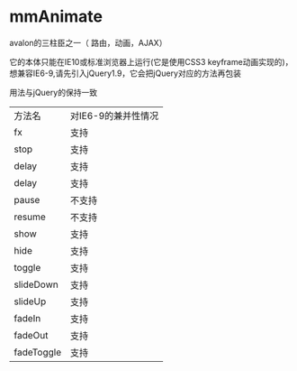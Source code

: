 mmAnimate
=========

avalon的三柱臣之一（ 路由，动画，AJAX）

它的本体只能在IE10或标准浏览器上运行(它是使用CSS3 keyframe动画实现的)，想兼容IE6-9,请先引入jQuery1.9，它会把jQuery对应的方法再包装

用法与jQuery的保持一致
<table width="90%">
    <tr> 
        <td>方法名</td>  <td>对IE6-9的兼并性情况</td>
    </tr>
    <tr> 
        <td>fx</td>  <td>支持</td>
    </tr>
    <tr> 
        <td>stop</td>  <td>支持</td>
    </tr>
    <tr> 
        <td>delay</td>  <td>支持</td>
    </tr>
    <tr> 
        <td>delay</td>  <td>支持</td>
    </tr>
    <tr> 
        <td>pause</td>  <td>不支持</td>
    </tr>
    <tr> 
        <td>resume</td>  <td>不支持</td>
    </tr>
    <tr> 
        <td>show</td>  <td>支持</td>
    </tr>
    <tr> 
        <td>hide</td>  <td>支持</td>
    </tr>
    <tr> 
        <td>toggle</td>  <td>支持</td>
    </tr>
    <tr> 
        <td>slideDown</td>  <td>支持</td>
    </tr>
    <tr> 
        <td>slideUp</td>  <td>支持</td>
    </tr>
    <tr> 
        <td>fadeIn</td>  <td>支持</td>
    </tr>
    <tr> 
        <td>fadeOut</td>  <td>支持</td>
    </tr>
    <tr> 
        <td>fadeToggle</td>  <td>支持</td>
    </tr>
</table>
